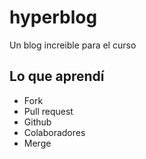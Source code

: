 # hyperblog
Un blog increible para el curso

## Lo que aprendí
- Fork
- Pull request
- Github
- Colaboradores
- Merge

